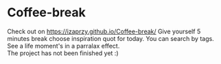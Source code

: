 # Coffee-break 
Check out on https://izaprzy.github.io/Coffee-break/ 
Give yourself 5 minutes break choose inspiration quot for today. You can search by tags. See a life moment's in a parralax effect.  
The project has not been finished yet :) 